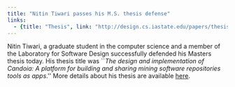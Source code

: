 ```yaml
---
title: "Nitin Tiwari passes his M.S. thesis defense"
links:
  - {title: "Thesis", link: "http://design.cs.iastate.edu/papers/thesis/TiwariMSThesis.html" }
---
```


Nitin Tiwari, a graduate student in the computer science and a member of the
Laboratory for Software Design successfully defended his Masters thesis today.
His thesis title was ``<EM>The design and implementation of Candoia: A platform for building and sharing mining software repositories tools as apps</EM>.''
More details about his thesis are available <a href="http://design.cs.iastate.edu/papers/thesis/TiwariMSThesis.html">here</a>.

